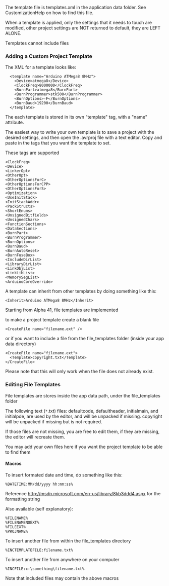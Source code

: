 The template file is templates.xml in the application data folder. See CustomizationHelp on how to find this file.

When a template is applied, only the settings that it needs to touch are modified, other project settings are NOT returned to default, they are LEFT ALONE.

Templates cannot include files

### Adding a Custom Project Template ###

The XML for a template looks like:

```
  <template name="Arduino ATMega8 8MHz">
    <Device>atmega8</Device>
    <ClockFreq>8000000</ClockFreq>
    <BurnPart>atmega8</BurnPart>
    <BurnProgrammer>stk500</BurnProgrammer>
    <BurnOptions>-F</BurnOptions>
    <BurnBaud>19200</BurnBaud>
  </template>
```

The each template is stored in its own "template" tag, with a "name" attribute.

The easiest way to write your own template is to save a project with the desired settings, and then open the .avrproj file with a text editor. Copy and paste in the tags that you want the template to set.

These tags are supported
```
<ClockFreq>
<Device>
<LinkerOpt>
<OtherOpt>
<OtherOptionsForC>
<OtherOptionsForCPP>
<OtherOptionsForS>
<Optimization>
<UseInitStack>
<InitStackAddr>
<PackStructs>
<ShortEnums>
<UnsignedBitfields>
<UnsignedChars>
<FunctionSections>
<DataSections>
<BurnPart>
<BurnProgrammer>
<BurnOptions>
<BurnBaud>
<BurnAutoReset>
<BurnFuseBox>
<IncludeDirList>
<LibraryDirList>
<LinkObjList>
<LinkLibList>
<MemorySegList>
<ArduinoCoreOverride>
```

A template can inherit from other templates by doing something like this:

```
<Inherit>Arduino ATMega8 8MHz</Inherit>
```

Starting from Alpha 41, file templates are implemented

to make a project template create a blank file

```
<CreateFile name="filename.ext" />
```

or if you want to include a file from the file\_templates folder (inside your app data directory)

```
<CreateFile name="filename.ext">
  <Template>copyright.txt</Template>
</CreateFile>
```

Please note that this will only work when the file does not already exist.

### Editing File Templates ###

File templates are stores inside the app data path, under the file\_templates folder

The following text (`*`.txt) files: defaultcode, defaultheader, initialmain, and initialpde, are used by the editor, and will be unpacked if missing. copyright will be unpacked if missing but is not required.

If those files are not missing, you are free to edit them, if they are missing, the editor will recreate them.

You may add your own files here if you want the project template to be able to find them

#### Macros ####

To insert formated date and time, do something like this:

```
%DATETIME:MM/dd/yyyy hh:mm:ss%
```

Reference http://msdn.microsoft.com/en-us/library/8kb3ddd4.aspx for the formatting string

Also available (self explanatory):

```
%FILENAME%
%FILENAMENOEXT%
%FILEEXT%
%PROJNAME%
```

To insert another file from within the file\_templates directory

```
%INCTEMPLATEFILE:filename.txt%
```


To insert another file from anywhere on your computer

```
%INCFILE:c:\something\filename.txt%
```

Note that included files may contain the above macros